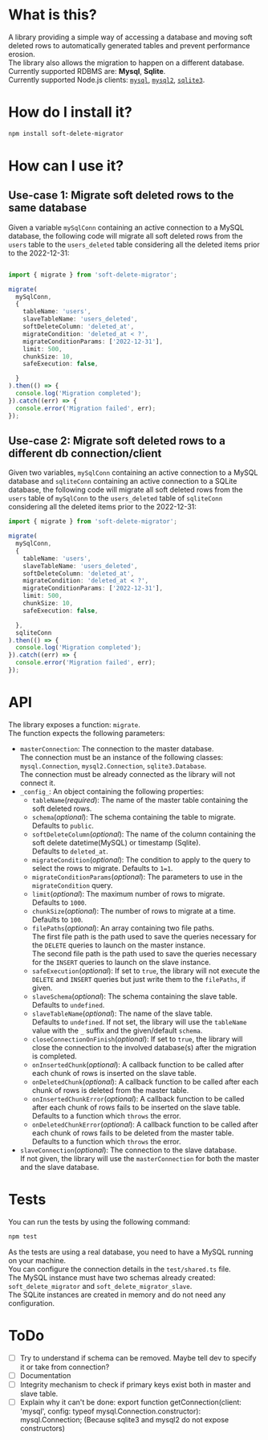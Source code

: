 

# What is this?

A library providing a simple way of accessing a database and moving soft deleted rows to automatically generated tables and prevent performance erosion.  
The library also allows the migration to happen on a different database.  
Currently supported RDBMS are: **Mysql**, **Sqlite**.  
Currently supported Node.js clients: [`mysql`](https://www.npmjs.com/package/mysql), [`mysql2`](https://www.npmjs.com/package/mysql2), [`sqlite3`](https://www.npmjs.com/package/sqlite3).

# How do I install it?

```bash
npm install soft-delete-migrator
```

# How can I use it?

## Use-case 1: Migrate soft deleted rows to the same database

Given a variable `mySqlConn` containing an active connection to a MySQL database, the following code will migrate all soft deleted rows from the `users` table to the `users_deleted` table considering all the deleted items prior to the 2022-12-31:

```typescript

import { migrate } from 'soft-delete-migrator';

migrate(
  mySqlConn,
  {
    tableName: 'users',
    slaveTableName: 'users_deleted',
    softDeleteColumn: 'deleted_at',
    migrateCondition: 'deleted_at < ?',
    migrateConditionParams: ['2022-12-31'],
    limit: 500,
    chunkSize: 10,
    safeExecution: false,

  }
).then(() => {
  console.log('Migration completed');
}).catch((err) => {
  console.error('Migration failed', err);
});

```

## Use-case 2: Migrate soft deleted rows to a different db connection/client

Given two variables, `mySqlConn` containing an active connection to a MySQL database and `sqliteConn` containing an active connection to a SQLite database, the following code will migrate all soft deleted rows from the `users` table of `mySqlConn` to the `users_deleted` table of `sqliteConn` considering all the deleted items prior to the 2022-12-31:

```typescript
import { migrate } from 'soft-delete-migrator';

migrate(
  mySqlConn,
  {
    tableName: 'users',
    slaveTableName: 'users_deleted',
    softDeleteColumn: 'deleted_at',
    migrateCondition: 'deleted_at < ?',
    migrateConditionParams: ['2022-12-31'],
    limit: 500,
    chunkSize: 10,
    safeExecution: false,

  },
  sqliteConn
).then(() => {
  console.log('Migration completed');
}).catch((err) => {
  console.error('Migration failed', err);
});

```

# API

The library exposes a function: `migrate`.  
The function expects the following parameters:

- `masterConnection`: The connection to the master database.  
  The connection must be an instance of the following classes: `mysql.Connection`, `mysql2.Connection`, `sqlite3.Database`.  
  The connection must be already connected as the library will not connect it.
- `_config_`: An object containing the following properties:
  - `tableName`(_required_): The name of the master table containing the soft deleted rows.
  - `schema`(_optional_): The schema containing the table to migrate.  
    Defaults to `public`.
  - `softDeleteColumn`(_optional_): The name of the column containing the soft delete datetime(MySQL) or timestamp (Sqlite).  
    Defaults to `deleted_at`.
  - `migrateCondition`(_optional_): The condition to apply to the query to select the rows to migrate. 
    Defaults to `1=1`.
  - `migrateConditionParams`(_optional_): The parameters to use in the `migrateCondition` query.
  - `limit`(_optional_): The maximum number of rows to migrate.  
    Defaults to `1000`.
  - `chunkSize`(_optional_): The number of rows to migrate at a time.  
    Defaults to `100`.
  - `filePaths`(_optional_): An array containing two file paths.  
    The first file path is the path used to save the queries necessary for the `DELETE` queries to launch on the master instance.  
    The second file path is the path used to save the queries necessary for the `INSERT` queries to launch on the slave instance.
  - `safeExecution`(_optional_): If set to `true`, the library will not execute the `DELETE` and `INSERT` queries but just write them to the `filePaths`, if given.  
  - `slaveSchema`(_optional_): The schema containing the slave table.  
    Defaults to `undefined`.
  - `slaveTableName`(_optional_): The name of the slave table.  
    Defaults to `undefined`. If not set, the library will use the `tableName` value with the `_` suffix and the given/default `schema`.
  - `closeConnectionOnFinish`(_optional_): If set to `true`, the library will close the connection to the involved database(s) after the migration is completed.
  - `onInsertedChunk`(_optional_): A callback function to be called after each chunk of rows is inserted on the slave table.
  - `onDeletedChunk`(_optional_): A callback function to be called after each chunk of rows is deleted from the master table.
  - `onInsertedChunkError`(_optional_): A callback function to be called after each chunk of rows fails to be inserted on the slave table.  
    Defaults to a function which `throws` the error.
  - `onDeletedChunkError`(_optional_): A callback function to be called after each chunk of rows fails to be deleted from the master table.  
    Defaults to a function which `throws` the error.
- `slaveConnection`(_optional_): The connection to the slave database.  
  If not given, the library will use the `masterConnection` for both the master and the slave database.




# Tests

You can run the tests by using the following command:

```bash
npm test
```

As the tests are using a real database, you need to have a MySQL running on your machine.  
You can configure the connection details in the `test/shared.ts` file.  
The MySQL instance must have two schemas already created: `soft_delete_migrator` and `soft_delete_migrator_slave`.  
The SQLite instances are created in memory and do not need any configuration.

# ToDo

- [ ] Try to understand if schema can be removed. Maybe tell dev to specify it or take from connection?
- [ ] Documentation
- [ ] Integrity mechanism to check if primary keys exist both in master and slave table.
- [ ] Explain why it can't be done: export function getConnection(client: 'mysql', config: typeof mysql.Connection.constructor): mysql.Connection; (Because sqlite3 and mysql2 do not expose constructors)
